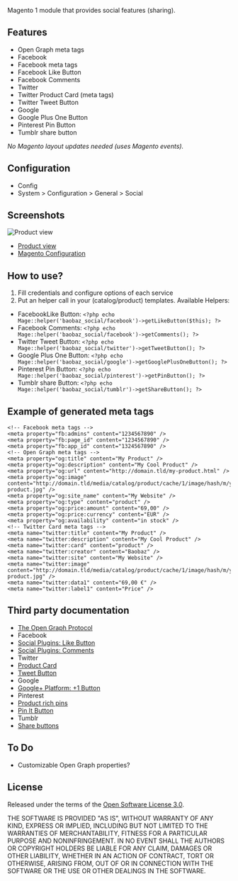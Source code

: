 Magento 1 module that provides social features (sharing).

## Features

* Open Graph meta tags
* Facebook
 * Facebook meta tags
 * Facebook Like Button
 * Facebook Comments
* Twitter
 * Twitter Product Card (meta tags)
 * Twitter Tweet Button
* Google
 * Google Plus One Button
* Pinterest Pin Button
* Tumblr share button

_No Magento layout updates needed (uses Magento events)._

## Configuration

* Config
 * System > Configuration > General > Social

## Screenshots

![Product view](https://raw.github.com/ApertureLab/Magento-Social/master/doc/screenshots/Baobaz_Social-ProductViewDetails.png "Product view")  

* [Product view](https://raw.github.com/ApertureLab/Magento-Social/master/doc/screenshots/Baobaz_Social-ProductView.png)
* [Magento Configuration](https://raw.github.com/ApertureLab/Magento-Social/master/doc/screenshots/Baobaz_Social-Configuration.png)

## How to use?

1. Fill credentials and configure options of each service
2. Put an helper call in your (catalog/product) templates. Available Helpers:
 * FacebookLike Button: ```<?php echo Mage::helper('baobaz_social/facebook')->getLikeButton($this); ?>```
 * Facebook Comments: ```<?php echo Mage::helper('baobaz_social/facebook')->getComments(); ?>```
 * Twitter Tweet Button: ```<?php echo Mage::helper('baobaz_social/twitter')->getTweetButton(); ?>```
 * Google Plus One Button: ```<?php echo Mage::helper('baobaz_social/google')->getGooglePlusOneButton(); ?>```
 * Pinterest Pin Button: ```<?php echo Mage::helper('baobaz_social/pinterest')->getPinButton(); ?>```
 * Tumblr share Button: ```<?php echo Mage::helper('baobaz_social/tumblr')->getShareButton(); ?>```

## Example of generated meta tags

```
<!-- Facebook meta tags -->
<meta property="fb:admins" content="1234567890" />
<meta property="fb:page_id" content="1234567890" />
<meta property="fb:app_id" content="1324567890" />
<!-- Open Graph meta tags -->
<meta property="og:title" content="My Product" />
<meta property="og:description" content="My Cool Product" />
<meta property="og:url" content="http://domain.tld/my-product.html" />
<meta property="og:image" content="http://domain.tld/media/catalog/product/cache/1/image/hash/m/y/my-product.jpg" />
<meta property="og:site_name" content="My Website" />
<meta property="og:type" content="product" />
<meta property="og:price:amount" content="69,00" />
<meta property="og:price:currency" content="EUR" />
<meta property="og:availability" content="in stock" />
<!-- Twitter Card meta tags -->
<meta name="twitter:title" content="My Product" />
<meta name="twitter:description" content="My Cool Product" />
<meta name="twitter:card" content="product" />
<meta name="twitter:creator" content="Baobaz" />
<meta name="twitter:site" content="My Website" />
<meta name="twitter:image" content="http://domain.tld/media/catalog/product/cache/1/image/hash/m/y/my-product.jpg" />
<meta name="twitter:data1" content="69,00 €" />
<meta name="twitter:label1" content="Price" />
```

## Third party documentation

* [The Open Graph Protocol](http://ogp.me/)
* Facebook
 * [Social Plugins: Like Button](http://developers.facebook.com/docs/reference/plugins/like/)
 * [Social Plugins: Comments](http://developers.facebook.com/docs/reference/plugins/comments/)
* Twitter
 * [Product Card](https://dev.twitter.com/docs/cards/types/product-card)
 * [Tweet Button](https://dev.twitter.com/docs/tweet-button)
* Google
 * [Google+ Platform: +1 Button](https://developers.google.com/+/plugins/+1button/)
* Pinterest
 * [Product rich pins](http://developers.pinterest.com/rich_pins/#Product)
 * [Pin It Button](http://business.pinterest.com/widget-builder/#do_pin_it_button)
* Tumblr
 * [Share buttons](http://www.tumblr.com/buttons)

## To Do

* Customizable Open Graph properties?

## License

Released under the terms of the [Open Software License 3.0](http://opensource.org/licenses/OSL-3.0).

THE SOFTWARE IS PROVIDED "AS IS", WITHOUT WARRANTY OF ANY KIND, EXPRESS
OR IMPLIED, INCLUDING BUT NOT LIMITED TO THE WARRANTIES OF MERCHANTABILITY,
FITNESS FOR A PARTICULAR PURPOSE AND NONINFRINGEMENT. IN NO EVENT SHALL
THE AUTHORS OR COPYRIGHT HOLDERS BE LIABLE FOR ANY CLAIM, DAMAGES OR OTHER
LIABILITY, WHETHER IN AN ACTION OF CONTRACT, TORT OR OTHERWISE, ARISING
FROM, OUT OF OR IN CONNECTION WITH THE SOFTWARE OR THE USE OR OTHER
DEALINGS IN THE SOFTWARE.
